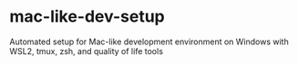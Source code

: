 # mac-like-dev-setup
Automated setup for Mac-like development environment on Windows with WSL2, tmux, zsh, and quality of life tools
